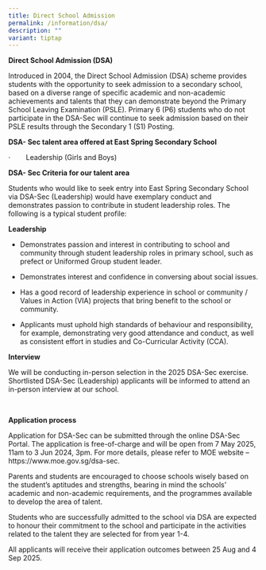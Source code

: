 ```yaml
---
title: Direct School Admission
permalink: /information/dsa/
description: ""
variant: tiptap
---
```

<p><strong>Direct School Admission (DSA)</strong>
</p>
<p>Introduced in 2004, the Direct School Admission (DSA) scheme provides
students with the opportunity to seek admission to a secondary school,
based on a diverse range of specific academic and non-academic achievements
and talents that they can demonstrate beyond the Primary School Leaving
Examination (PSLE). Primary 6 (P6) students who do not participate in the
DSA-Sec will continue to seek admission based on their PSLE results through
the Secondary 1 (S1) Posting.</p>
<p><strong>DSA- Sec talent area offered at East Spring Secondary School</strong>
</p>
<p>·&nbsp;&nbsp;&nbsp;&nbsp;&nbsp;&nbsp;&nbsp; Leadership (Girls and Boys)</p>
<p><strong>DSA- Sec Criteria for our talent area</strong>
</p>
<p>Students who would like to seek entry into East Spring Secondary School
via DSA-Sec (Leadership) would have exemplary conduct and demonstrates
passion to contribute in student leadership roles. The following is a typical
student profile:</p>
<p><strong>Leadership</strong>
</p>
<ul data-tight="true" class="tight">
<li>
<p>Demonstrates passion and interest in contributing to school and community
through student leadership roles in primary school, such as prefect or
Uniformed Group student leader.</p>
</li>
<li>
<p>Demonstrates interest and confidence in conversing about social issues.</p>
</li>
<li>
<p>Has a good record of leadership experience in school or community / Values
in Action (VIA) projects that bring benefit to the school or community.</p>
</li>
<li>
<p>Applicants must uphold high standards of behaviour and responsibility,
for example, demonstrating very good attendance and conduct, as well as
consistent effort in studies and Co-Curricular Activity (CCA).</p>
</li>
</ul>
<p><strong>Interview</strong>
</p>
<p>We will be conducting in-person selection in the 2025 DSA-Sec exercise.
Shortlisted DSA-Sec (Leadership) applicants will be informed to attend
an in-person interview at our school.&nbsp;</p>
<p>&nbsp;</p>
<p><strong>Application process</strong>
</p>
<p>Application for DSA-Sec can be submitted through the online DSA-Sec Portal.
The application is free-of-charge and will be open from 7 May 2025, 11am
to 3 Jun 2024, 3pm. For more details, please refer to MOE website –&nbsp;
<a rel="noopener noreferrer nofollow" target="_blank">https://www.moe.gov.sg/dsa-sec</a>.</p>
<p>Parents and students are encouraged to choose schools wisely based on
the student’s aptitudes and strengths, bearing in mind the schools’ academic
and non-academic requirements, and the programmes available to develop
the area of talent.</p>
<p>Students who are successfully admitted to the school via DSA are expected
to honour their commitment to the school and participate in the activities
related to the talent they are selected for from year 1-4.</p>
<p>All applicants will receive their application outcomes between 25 Aug
and 4 Sep 2025.</p>
<p></p>